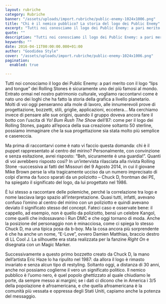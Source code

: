 ```yaml
---
layout: rubriche
category: Rubriche
banner: "/assets/uploads/import.rubriche/public-enemy-1024x1006.png"
title: "Chi è il nemico pubblico? La storia del logo dei Public Enemy"
excerpt: "Tutti noi conosciamo il logo dei Public Enemy: a pari merito con il logo “lips and tongue” dei Rolling Stones è sicuramente uno dei più famosi al mondo. Entrato ormai nel nostro patrimonio culturale, vogliamo raccontarvi come è nato uno dei loghi che ha fatto la storia della grafica a livello planetario. Molti di voi oggi [&hellip"
quote: ""
description: "Tutti noi conosciamo il logo dei Public Enemy: a pari merito con il logo “lips and tongue” dei Rolling Stones è sicuramente uno dei più famosi al mondo. Entrato ormai nel nostro patrimonio culturale, vogliamo raccontarvi come è nato uno dei loghi che ha fatto la storia della grafica a livello planetario. Molti di voi oggi [&hellip"
keywords: ""
date: 2016-04-11T00:00:00.000+01:00
author: "Goodidea Style"
cover: "/assets/uploads/import.rubriche/public-enemy-1024x1006.png"
pagination:
  enabled: true

---
```


Tutti noi conosciamo il logo dei Public Enemy: a pari merito con il logo “lips and tongue” dei Rolling Stones è sicuramente uno dei più famosi al mondo. Entrato ormai nel nostro patrimonio culturale, vogliamo raccontarvi come è nato uno dei loghi che ha fatto la storia della grafica a livello planetario.  
Molti di voi oggi penseranno alla mole di lavoro, alle innumerevoli prove di progettazione, bozzetti, stili, griglie, applicazioni, eccetera… Ma cerchiamo invece di pensare alle sue origini, quando il gruppo doveva ancora fare il botto con l’uscita di _Yo! Bum Rush The Show_ dell’87: come per il logo dei Rolling Stones, pagato all’epoca della sua creazione soltanto 50 sterline, possiamo immaginare che la sua progettazione sia stata molto più semplice e casereccia.

Ma prima di raccontarvi come è nato vi faccio questa domanda: chi è il puppet rappresentato al centro del mirino? Personalmente, con convinzione e senza esitazione, avrei risposto: “Beh, sicuramente è una guardia!”. Quanti di voi avrebbero risposto così? In un’intervista rilasciata alla rivista Rolling Stone -successiva ai fatti del Missouri del 9 Agosto 2014, in cui il giovane Mike Brown perse la vita tragicamente ucciso da un numero imprecisato di colpi d’arma da fuoco sparati da un poliziotto – Chuck D, frontman dei PE, ha spiegato il significato del logo, da lui progettato nel 1986.

È lui stesso a raccontare delle polemiche, perché la correlazione tra logo e nome lasciava largo spazio all’interpretazione. Quasi tutti, infatti, avevano confuso l’omino al centro del mirino con un poliziotto e quindi avevano deviato il significato stesso del concept. Fateci caso e osservate bene: il cappello, ad esempio, non è quello da poliziotto, bensì un celebre Kangol, come quelli che indossavano i Run DMC e che oggi tornano di moda. Anche la posizione del personaggio non è minacciosa, come ci spiega lo stesso Chuck D, ma una tipica posa da b-boy. Ma la cosa ancora più sorprendente è che ha anche un nome, “E-Love”, ovvero Damien Matthias, braccio destro di LL Cool J. La silhouette era stata realizzata per la fanzine _Right On_ e disegnata con un Magic Marker.

Successivamente a questo primo bozzetto creato da Chuck D, la mano dell’artista Eric Haze lo ha ripulito nel 1987: da allora il logo è rimasto invariato e senza alcun tipo di restyling. Soltanto oggi, a distanza di 30 anni, anche noi possiamo coglierne il vero un significato politico. Il nemico pubblico è l’uomo nero, è quel popolo ghettizzato al quale chiudiamo le porte, da sempre messo ai margini; se i dati ci dicono che in America i 3/5 della popolazione è afroamericana, e che quella afroamericana è la comunità più vessata e oppressa degli Stati Uniti, capiamo anche la potenza del messaggio.